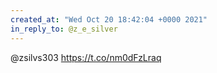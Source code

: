 ```yaml
---
created_at: "Wed Oct 20 18:42:04 +0000 2021"
in_reply_to: @z_e_silver
---
```


@zsilvs303 https://t.co/nm0dFzLraq